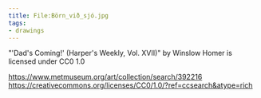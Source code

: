 ```yaml
---
title: File:Börn_við_sjó.jpg
tags:
- drawings
---
```


"'Dad's Coming!' (Harper's Weekly, Vol. XVII)" by Winslow Homer is licensed under CC0 1.0

https://www.metmuseum.org/art/collection/search/392216
https://creativecommons.org/licenses/CC0/1.0/?ref=ccsearch&atype=rich

